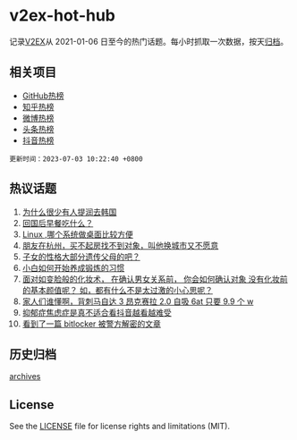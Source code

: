 # v2ex-hot-hub

 记录[V2EX](https://www.v2ex.com/)从 2021-01-06 日至今的热门话题。每小时抓取一次数据，按天[归档](archives)。
 
 ## 相关项目

- [GitHub热榜](https://github.com/snaildev/github-hot-hub)
- [知乎热榜](https://github.com/snaildev/zhihu-hot-hub)
- [微博热榜](https://github.com/snaildev/weibo-hot-hub)
- [头条热榜](https://github.com/snaildev/toutiao-hot-hub)
- [抖音热榜](https://github.com/snaildev/douyin-hot-hub)


 `更新时间：2023-07-03 10:22:40 +0800`

## 热议话题

1. [为什么很少有人提润去韩国](https://www.v2ex.com/t/953449)
1. [回国后早餐吃什么？](https://www.v2ex.com/t/953469)
1. [Linux ,哪个系统做桌面比较方便](https://www.v2ex.com/t/953406)
1. [朋友在杭州，买不起房找不到对象，叫他换城市又不愿意](https://www.v2ex.com/t/953486)
1. [子女的性格大部分遗传父母的吧？](https://www.v2ex.com/t/953451)
1. [小白如何开始养成锻炼的习惯](https://www.v2ex.com/t/953389)
1. [面对如变脸般的化妆术， 在确认男女关系前， 你会如何确认对象 没有化妆前的基本颜值呢？ 如，都有什么不是太过激的小心思呢？](https://www.v2ex.com/t/953450)
1. [家人们谁懂啊，背刺马自达 3 昂克赛拉 2.0 自吸 6at 只要 9.9 个 w](https://www.v2ex.com/t/953535)
1. [抑郁症焦虑症是真不适合看抖音越看越难受](https://www.v2ex.com/t/953384)
1. [看到了一篇 bitlocker 被警方解密的文章](https://www.v2ex.com/t/953530)

## 历史归档

[archives](archives)

## License

See the [LICENSE](LICENSE) file for license rights and limitations (MIT).

